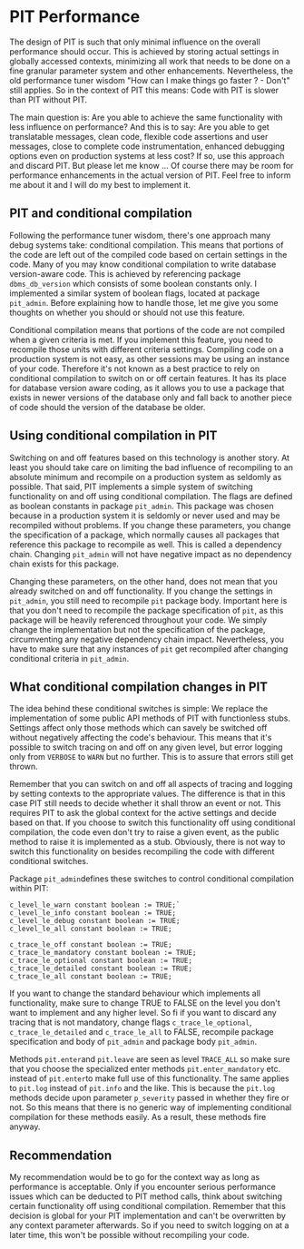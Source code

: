 # PIT Performance

The design of PIT is such that only minimal influence on the overall performance should occur. This is achieved by storing actual settings in globally accessed contexts, minimizing all work that needs to be done on a fine granular parameter system and other enhancements. Nevertheless, the old performance tuner wisdom "How can I make things go faster ? - Don't" still applies. So in the context of PIT this means: Code with PIT is slower than PIT without PIT.

The main question is: Are you able to achieve the same functionality with less influence on performance? And this is to say: Are you able to get translatable messages, clean code, flexible code assertions and user messages, close to complete code instrumentation, enhanced debugging options even on production systems at less cost? If so, use this approach and discard PIT. But please let me know ... Of course there may be room for performance enhancements in the actual version of PIT. Feel free to inform me about it and I will do my best to implement it.

## PIT and conditional compilation
Following the performance tuner wisdom, there's one approach many debug systems take: conditional compilation. This means that portions of the code are left out of the compiled code based on certain settings in the code. Many of you may know conditional compilation to write database version-aware code. This is achieved by referencing package `dbms_db_version` which consists of some boolean constants only. I implemented a similar system of boolean flags, located at package `pit_admin`. Before explaining how to handle those, let me give you some thoughts on whether you should or should not use this feature.

Conditional compilation means that portions of the code are not compiled when a given criteria is met. If you implement this feature, you need to recompile those units with different criteria settings. Compiling code on a production system is not easy, as other sessions may be using an instance of your code. Therefore it's not known as a best practice to rely on conditional compilation to switch on or off certain features. It has its place for database version aware coding, as it allows you to use a package that exists in newer versions of the database only and fall back to another piece of code should the version of the database be older.

## Using conditional compilation in PIT

Switching on and off features based on this technology is another story. At least you should take care on limiting the bad influence of recompiling to an absolute minimum and recompile on a production system as seldomly as possible. That said, PIT implements a simple system of switching functionality on and off using conditional compilation. The flags are defined as boolean constants in package `pit_admin`. This package was chosen because in a production system it is seldomly or never used and may be recompiled without problems. If you change these parameters, you change the specification of a package, which normally causes all packages that reference this package to recompile as well. This is called a dependency chain. Changing `pit_admin` will not have negative impact as no dependency chain exists for this package.

Changing these parameters, on the other hand, does not mean that you already switched on and off functionality. If you change the settings in `pit_admin`, you still need to recompile `pit` package body. Important here is that you don't need to recompile the package specification of `pit`, as this package will be heavily referenced throughout your code. We simply change the implementation but not the specification of the package, circumventing any negative dependency chain impact. Nevertheless, you have to make sure that any instances of `pit` get recompiled after changing conditional criteria in `pit_admin`.

## What conditional compilation changes in PIT

The idea behind these conditional switches is simple: We replace the implementation of some public API methods of PIT with functionless stubs. Settings affect only those methods which can savely be switched off without negatively affecting the code's behaviour. This means that it's possible to switch tracing on and off on any given level, but error logging only from `VERBOSE` to `WARN` but no further. This is to assure that errors still get thrown.

Remember that you can switch on and off all aspects of tracing and logging by setting contexts to the appropriate values. The difference is that in this case PIT still needs to decide whether it shall throw an event or not. This requires PIT to ask the global context for the active settings and decide based on that. If you choose to switch this functionality off using conditional compilation, the code even don't try to raise a given event, as the public method to raise it is implemented as a stub. Obviously, there is not way to switch this functionality on besides recompiling the code with different conditional switches.

Package `pit_admin`defines these switches to control conditional compilation within PIT:

```
c_level_le_warn constant boolean := TRUE;`
c_level_le_info constant boolean := TRUE;
c_level_le_debug constant boolean := TRUE;
c_level_le_all constant boolean := TRUE;
  
c_trace_le_off constant boolean := TRUE;
c_trace_le_mandatory constant boolean := TRUE;
c_trace_le_optional constant boolean := TRUE;
c_trace_le_detailed constant boolean := TRUE;
c_trace_le_all constant boolean := TRUE;
```

If you want to change the standard behaviour which implements all functionality, make sure to change TRUE to FALSE on the level you don't want to implement and any higher level. So fi if you want to discard any tracing that is not mandatory, change flags `c_trace_le_optional`, `c_trace_le_detailed` and `c_trace_le_all` to FALSE, recompile package specification and body of `pit_admin` and package body `pit_admin`.

Methods `pit.enter`and `pit.leave` are seen as level `TRACE_ALL` so make sure that you choose the specialized enter methods `pit.enter_mandatory` etc. instead of `pit.enter`to make full use of this functionality. The same applies to `pit.log` instead of `pit.info` and the like. This is because the `pit.log` methods decide upon parameter `p_severity` passed in whether they fire or not. So this means that there is no generic way of implementing conditional compilation for these methods easily. As a result, these methods fire anyway.

## Recommendation

My recommendation would be to go for the context way as long as performance is acceptable. Only if you encounter serious performance issues which can be deducted to PIT method calls, think about switching certain functionality off using conditional compilation. Remember that this decision is global for your PIT implementation and can't be overwritten by any context parameter afterwards. So if you need to switch logging on at a later time, this won't be possible without recompiling your code.

